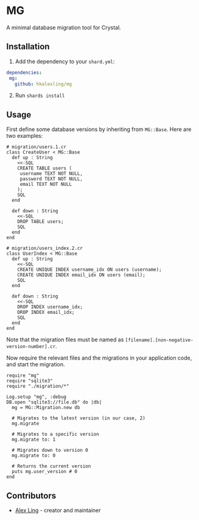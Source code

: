 # MG

A minimal database migration tool for Crystal.

## Installation

1. Add the dependency to your `shard.yml`:

```yaml
dependencies:
 mg:
   github: hkalexling/mg
```

2. Run `shards install`

## Usage

First define some database versions by inheriting from `MG::Base`. Here are two examples:

```crystal
# migration/users.1.cr
class CreateUser < MG::Base
  def up : String
    <<-SQL
    CREATE TABLE users (
     username TEXT NOT NULL,
     password TEXT NOT NULL,
     email TEXT NOT NULL
    );
    SQL
  end

  def down : String
    <<-SQL
    DROP TABLE users;
    SQL
  end
end
```

```crystal
# migration/users_index.2.cr
class UserIndex < MG::Base
  def up : String
    <<-SQL
    CREATE UNIQUE INDEX username_idx ON users (username);
    CREATE UNIQUE INDEX email_idx ON users (email);
    SQL
  end

  def down : String
    <<-SQL
    DROP INDEX username_idx;
    DROP INDEX email_idx;
    SQL
  end
end
```

Note that the migration files must be named as `[filename].[non-negative-version-number].cr`.

Now require the relevant files and the migrations in your application code, and start the migration.

```crystal
require "mg"
require "sqlite3"
require "./migration/*"

Log.setup "mg", :debug
DB.open "sqlite3://file.db" do |db|
  mg = MG::Migration.new db

  # Migrates to the latest version (in our case, 2)
  mg.migrate

  # Migrates to a specific version
  mg.migrate to: 1

  # Migrates down to version 0
  mg.migrate to: 0

  # Returns the current version
  puts mg.user_version # 0
end
```

## Contributors

- [Alex Ling](https://github.com/hkalexling) - creator and maintainer
